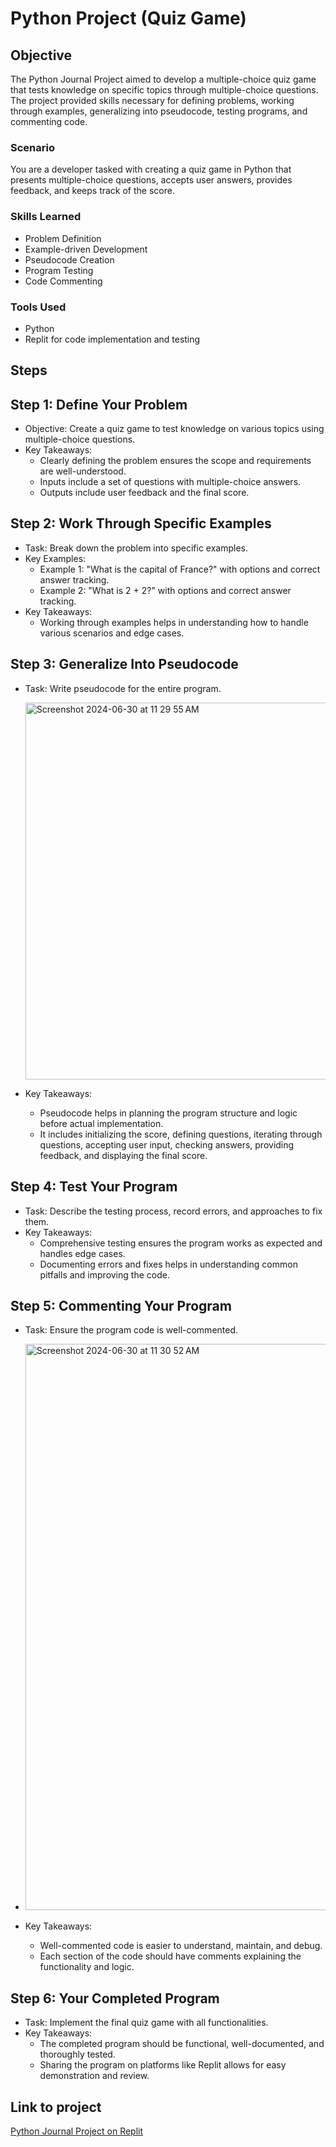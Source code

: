 # Python Project (Quiz Game)

## Objective

The Python Journal Project aimed to develop a multiple-choice quiz game that tests knowledge on specific topics through multiple-choice questions. The project provided skills necessary for defining problems, working through examples, generalizing into pseudocode, testing programs, and commenting code.

### Scenario
You are a developer tasked with creating a quiz game in Python that presents multiple-choice questions, accepts user answers, provides feedback, and keeps track of the score.

### Skills Learned

- Problem Definition
- Example-driven Development
- Pseudocode Creation
- Program Testing
- Code Commenting

### Tools Used

- Python
- Replit for code implementation and testing

## Steps

## Step 1: Define Your Problem
- Objective: Create a quiz game to test knowledge on various topics using multiple-choice questions.
- Key Takeaways:
  - Clearly defining the problem ensures the scope and requirements are well-understood.
  - Inputs include a set of questions with multiple-choice answers.
  - Outputs include user feedback and the final score.

## Step 2: Work Through Specific Examples
- Task: Break down the problem into specific examples.
- Key Examples:
  - Example 1: "What is the capital of France?" with options and correct answer tracking.
  - Example 2: "What is 2 + 2?" with options and correct answer tracking.
- Key Takeaways:
  - Working through examples helps in understanding how to handle various scenarios and edge cases.

## Step 3: Generalize Into Pseudocode
- Task: Write pseudocode for the entire program.

   <img width="603" alt="Screenshot 2024-06-30 at 11 29 55 AM" src="https://github.com/Nicohlasoliv3/Python-Project/assets/166053058/7edc9d71-6b43-41a2-b161-c148d903ec48">

- Key Takeaways:
  - Pseudocode helps in planning the program structure and logic before actual implementation.
  - It includes initializing the score, defining questions, iterating through questions, accepting user input, checking answers, providing feedback, and displaying the final score.

## Step 4: Test Your Program
- Task: Describe the testing process, record errors, and approaches to fix them.
- Key Takeaways:
  - Comprehensive testing ensures the program works as expected and handles edge cases.
  - Documenting errors and fixes helps in understanding common pitfalls and improving the code.

## Step 5: Commenting Your Program
- Task: Ensure the program code is well-commented.
- <img width="906" alt="Screenshot 2024-06-30 at 11 30 52 AM" src="https://github.com/Nicohlasoliv3/Python-Project/assets/166053058/0ea6bee8-8f6d-4856-9437-303107b4ec2e">

- Key Takeaways:
  - Well-commented code is easier to understand, maintain, and debug.
  - Each section of the code should have comments explaining the functionality and logic.

## Step 6: Your Completed Program
- Task: Implement the final quiz game with all functionalities.
- Key Takeaways:
  - The completed program should be functional, well-documented, and thoroughly tested.
  - Sharing the program on platforms like Replit allows for easy demonstration and review.

## Link to project
[Python Journal Project on Replit](https://replit.com/@nicohlasoliv3/Python-Journal-Projectsophia-learning-intro-to-python#main.py)
